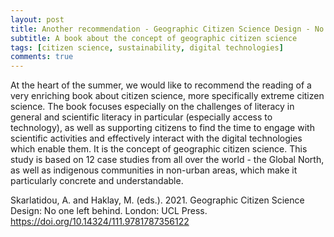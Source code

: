 ```yaml
---
layout: post
title: Another recommendation - Geographic Citizen Science Design - No one left behind
subtitle: A book about the concept of geographic citizen science 
tags: [citizen science, sustainability, digital technologies]
comments: true
---
```


At the heart of the summer, we would like to recommend the reading of a very enriching book about citizen science, more specifically extreme citizen science. 
The book focuses especially on the challenges of literacy in general and scientific literacy in particular (especially access to technology), as well as supporting citizens to find the time to engage with scientific activities and effectively interact with the digital technologies which enable them.
It is the concept of geographic citizen science. 
This study is based on 12 case studies from all over the world - the Global North, as well as indigenous communities in non-urban areas, which make it particularly concrete and understandable. 

Skarlatidou, A. and Haklay, M. (eds.). 2021. Geographic Citizen Science Design: No one left behind. London: UCL Press. https://doi.org/10.14324/111.9781787356122
